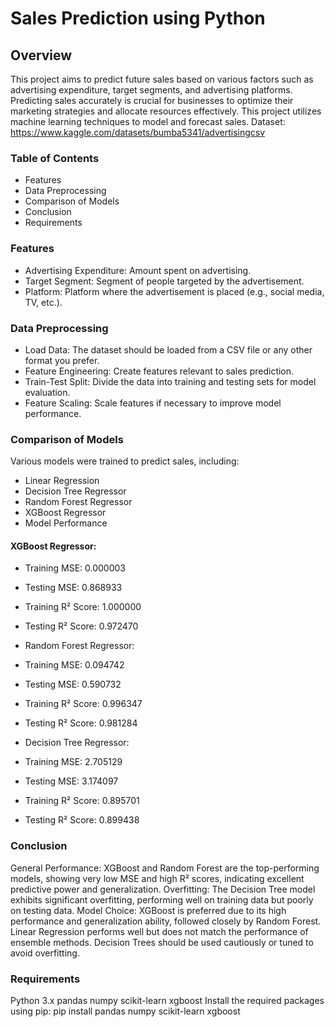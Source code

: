 # Sales Prediction using Python
## Overview
This project aims to predict future sales based on various factors such as advertising expenditure, target segments, and advertising platforms. Predicting sales accurately is crucial for businesses to optimize their marketing strategies and allocate resources effectively. This project utilizes machine learning techniques to model and forecast sales.
Dataset: https://www.kaggle.com/datasets/bumba5341/advertisingcsv
### Table of Contents
- Features
- Data Preprocessing
- Comparison of Models
- Conclusion
- Requirements
### Features
- Advertising Expenditure: Amount spent on advertising.
- Target Segment: Segment of people targeted by the advertisement.
- Platform: Platform where the advertisement is placed (e.g., social media, TV, etc.).
### Data Preprocessing
- Load Data: The dataset should be loaded from a CSV file or any other format you prefer.
- Feature Engineering: Create features relevant to sales prediction.
- Train-Test Split: Divide the data into training and testing sets for model evaluation.
- Feature Scaling: Scale features if necessary to improve model performance.
### Comparison of Models
Various models were trained to predict sales, including:
- Linear Regression
- Decision Tree Regressor
- Random Forest Regressor
- XGBoost Regressor
- Model Performance
#### XGBoost Regressor:

- Training MSE: 0.000003
- Testing MSE: 0.868933
- Training R² Score: 1.000000
- Testing R² Score: 0.972470
- Random Forest Regressor:

- Training MSE: 0.094742
- Testing MSE: 0.590732
- Training R² Score: 0.996347
- Testing R² Score: 0.981284
- Decision Tree Regressor:

- Training MSE: 2.705129
- Testing MSE: 3.174097
- Training R² Score: 0.895701
- Testing R² Score: 0.899438
### Conclusion
General Performance: XGBoost and Random Forest are the top-performing models, showing very low MSE and high R² scores, indicating excellent predictive power and generalization.
Overfitting: The Decision Tree model exhibits significant overfitting, performing well on training data but poorly on testing data.
Model Choice: XGBoost is preferred due to its high performance and generalization ability, followed closely by Random Forest. Linear Regression performs well but does not match the performance of ensemble methods. Decision Trees should be used cautiously or tuned to avoid overfitting.
### Requirements
Python 3.x
pandas
numpy
scikit-learn
xgboost
Install the required packages using pip:
pip install pandas numpy scikit-learn xgboost
